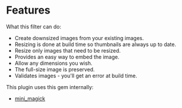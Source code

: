 # Features

What this filter can do:

- Create downsized images from your existing images.
- Resizing is done at build time so thumbnails are always up to date.
- Resize only images that need to be resized.
- Provides an easy way to embed the image.
- Allow any dimensions you wish.
- The full-size image is preserved.
- Validates images - you'll get an error at build time.

This plugin uses this gem internally:

- [mini_magick](https://michaelcurrin.github.io/dev-resources/resources/ruby/gems/mini-magick.html)
